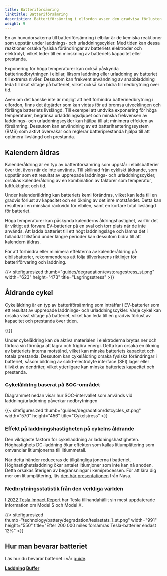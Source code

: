 ```yaml
---
title: Batteriförsämring
linktitle: Batteriförsämring
description: Batteriförsämring i elfordon avser den gradvisa förlusten av ett batteris kapacitet eller prestanda över tid, vilket kan påverka fordonets räckvidd. Liksom andra typer av batterier, orsakas det av en kombination av faktorer.
weight: 9
---
```

<!-- markdownlint-disable MD033 -->
En av huvudorsakerna till batteriförsämring i elbilar är de kemiska reaktioner som uppstår under laddnings- och urladdningscykler. Med tiden kan dessa reaktioner orsaka fysiska förändringar av batteriets elektroder och elektrolyt, vilket leder till en minskning av batteriets kapacitet eller prestanda.

Exponering för höga temperaturer kan också påskynda batterinedbrytningen i elbilar, liksom laddning eller urladdning av batteriet till extrema nivåer. Dessutom kan frekvent användning av snabbladdning leda till ökat slitage på batteriet, vilket också kan bidra till nedbrytning över tid.

Även om det kanske inte är möjligt att helt förhindra batterinedbrytning i elfordon, finns det åtgärder som kan vidtas för att bromsa utvecklingen och förlänga batteriets livslängd. Till exempel att undvika exponering för höga temperaturer, begränsa urladdningsdjupet och minska frekvensen av laddnings- och urladdningscykler kan hjälpa till att minimera effekten av försämring. Dessutom kan användning av ett batterihanteringssystem (BMS) som aktivt övervakar och reglerar batteriprestanda hjälpa till att optimera livslängd och prestanda.

## Kalendern åldras

Kalenderåldring är en typ av batteriförsämring som uppstår i elbilsbatterier över tid, även när de inte används. Till skillnad från cykliskt åldrande, som uppstår som ett resultat av upprepade laddnings- och urladdningscykler, orsakas kalenderåldring av en kombination av faktorer som temperatur, luftfuktighet och tid.

Under kalenderåldring kan batteriets kemi förändras, vilket kan leda till en gradvis förlust av kapacitet och en ökning av det inre motståndet. Detta kan resultera i en minskad räckvidd för elbilen, samt en kortare total livslängd för batteriet.

Höga temperaturer kan påskynda kalenderns åldringshastighet, varför det är viktigt att förvara EV-batterier på en sval och torr plats när de inte används. Att ladda batteriet till ett högt laddningsläge och lämna det i fulladdat tillstånd under längre perioder kan dessutom bidra till att kalendern åldras.

För att förhindra eller minimera effekterna av kalenderåldring på elbilsbatterier, rekommenderas att följa tillverkarens riktlinjer för batteriförvaring och laddning.

{{< sitefiguresized thumb="guides/degradation/evstoragestress_st.png" width="623" height="473" title="Lagringsstress" >}}
## Åldrande cykel

Cykelåldring är en typ av batteriförsämring som inträffar i EV-batterier som ett resultat av upprepade laddnings- och urladdningscykler. Varje cykel kan orsaka visst slitage på batteriet, vilket kan leda till en gradvis förlust av kapacitet och prestanda över tiden.

{{<evkxdisplayaddarticle />}}

Under cykelåldring kan de aktiva materialen i elektroderna brytas ner och förlora sin förmåga att lagra och frigöra energi. Detta kan orsaka en ökning av batteriets interna motstånd, vilket kan minska batteriets kapacitet och totala prestanda. Dessutom kan cykelåldring orsaka fysiska förändringar i batteriet, såsom bildning av solid-electrolyte interface (SEI) lager eller tillväxt av dendriter, vilket ytterligare kan minska batteriets kapacitet och prestanda.

### Cykelåldring baserat på SOC-området

Diagrammet nedan visar hur SOC-intervallet som används vid laddning/urladdning påverkar nedbrytningen

{{< sitefiguresized thumb="guides/degradation/dstcycles_st.png" width="570" height="456" title="Cykelstress" >}}

### Effekt på laddningshastigheten på cykelns åldrande

Den viktigaste faktorn för cykelladdning är laddningshastigheten. Höghastighets DC-laddning ökar effekten som kallas litiumplätering som omvandlar litiumjonerna till litiummetall.

När detta händer reduceras de tillgängliga jonerna i batteriet. Höghastighetsladdning ökar antalet litiumjoner som inte kan nå anoden. Detta orsakas återigen av begränsningar i kemiprocessen. För att lära dig mer om litiumplätering, läs [den här presentationen](https://www.nasa.gov/sites/default/files/atoms/files/1-lithium_plating_azimmerman.pdf) från Nasa.

### Nedbrytningsstatistik från den verkliga världen

I [2022 Tesla Impact Report](https://www.tesla.com/ns_videos/2022-tesla-impact-report-highlights.pdf) har Tesla tillhandahållit sin mest uppdaterade information om Model S och Model X.

{{< sitefiguresized thumb="technology/battery/degradation/teslastats_1_st.png" width="991" height="550" title="Efter 200 000 miles försämras Tesla-batterier endast 12%" >}}

## Hur man bevarar batteriet

Läs hur du bevarar batteriet i vår [guide](../../../guides/protectingbattery/).

<div class="mt-3 mb-3">
    <a href="../charging/" class="text-decoration-none text-black"><strong><i class="bi-arrow-left"></i>  Laddning</strong></a>
    <a href="../buffer/" class="text-decoration-none text-black float-end"><strong>Buffer <i class="bi-arrow-right"></i></strong></a>
</div>